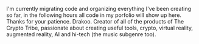 I'm currently migrating code and organizing everything I've been creating so far, in the following hours all code in my porfolio will show up here. Thanks for your patience. 
Drakoo. Creator of all of the products of The Crypto Tribe, passionate about creating useful tools, crypto, virtual reality, augmented reality, AI and hi-tech (the music subgenre too).

